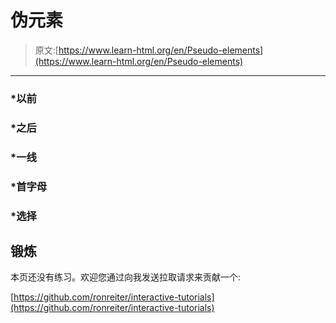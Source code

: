# 伪元素

> 原文:[https://www.learn-html.org/en/Pseudo-elements](https://www.learn-html.org/en/Pseudo-elements)

* * *

### *以前

### *之后

### *一线

### *首字母

### *选择

## 锻炼

本页还没有练习。欢迎您通过向我发送拉取请求来贡献一个:

[https://github.com/ronreiter/interactive-tutorials](https://github.com/ronreiter/interactive-tutorials)